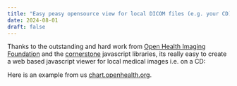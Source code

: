 ```yaml
---
title: "Easy peasy opensource view for local DICOM files (e.g. your CD)"
date: 2024-08-01
draft: false
---
```

Thanks to the outstanding and hard work from [Open Health Imaging Foundation](https://ohif.org/) and the [cornerstone](https://Cornerstonejs.org) javascript libraries, its really easy to create a web based javascript viewer for local medical images i.e. on a CD:

Here is an example from us [chart.openhealth.org](chart.openhealth.org/dicomCDviewer.html).
